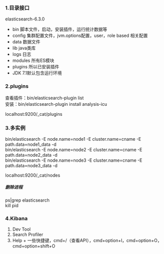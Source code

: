 ### 1.目录接口
elasticsearch-6.3.0  
- bin 脚本文件，启动，安装插件，运行统计数据等
- config 集群配置文件，jvm.options配置，user，role based 相关配置  
- data 数据文件  
- lib java类库  
- logs 日志  
- modules 所有ES模块  
- plugins 所以已安装插件  
- JDK 7.1默认包含运行环境  
    
### 2.plugins
查看插件：bin/elasticsearch-plugin list  
安装：bin/elasticsearch-plugin install analysis-icu

localhost:9200/_cat/plugins

### 3.多实例
bin/elasticsearch -E node.name=node1 -E cluster.name=cname -E path.data=node1_data -d  
bin/elasticsearch -E node.name=node2 -E cluster.name=cname -E path.data=node2_data -d  
bin/elasticsearch -E node.name=node3 -E cluster.name=cname -E path.data=node3_data -d

localhost:9200/_cat/nodes
##### 删除进程 
ps|grep elasticsearch  
kill pid

### 4.Kibana
1. Dev Tool
2. Search Profiler
3. Help + 一些快捷键，cmd+/（查看API），cmd+option+l，cmd+option+O，cmd+option+shift+O
